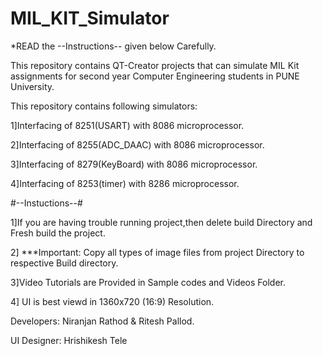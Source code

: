 # MIL_KIT_Simulator

*READ the --Instructions-- given below Carefully.

This repository contains QT-Creator projects that can simulate MIL Kit assignments 
for second year  Computer Engineering students in PUNE University.

This repository contains following simulators:

1]Interfacing of 8251(USART) with 8086 microprocessor.

2]Interfacing of 8255(ADC_DAAC) with 8086 microprocessor.

3]Interfacing of 8279(KeyBoard) with 8086 microprocessor.

4]Interfacing of 8253(timer) with 8286 microprocessor.



#--Instuctions--#

1]If you are having trouble running project,then delete build Directory and Fresh build the project.

2] ***Important: Copy all types of image files from project Directory to respective Build directory.

3]Video Tutorials are Provided in Sample codes and Videos Folder.

4] UI is best viewd in 1360x720 (16:9) Resolution.




Developers: Niranjan Rathod & Ritesh Pallod.

UI Designer: Hrishikesh Tele
